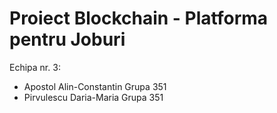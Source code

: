 # Proiect Blockchain - Platforma pentru Joburi
Echipa nr. 3:
- Apostol Alin-Constantin Grupa 351
- Pirvulescu Daria-Maria Grupa 351
